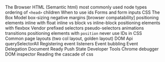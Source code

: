 The Browser
    HTML
        (Semantic html) most commonly used node types
        ordering of `<head>` children
        When to use ids
        Forms and form inputs
    CSS
        The Box Model
            box-sizing
            negative margins 
        [browser compatability]
            positioning elements inline with float
        inline vs block vs inline-block
        positioning elements with flexbox
        Vendor prefixed selectors
        pseudo-selectors
        animations
        transitions
        positioning elements with `position`
        never use IDs in CSS
        Common page layouts (two col layout, golden layout)
    DOM Api
        querySelectorAll
        Registering event listeners
        Event bubbling
        Event Delegation
        Document Ready
    Push State
    Developer Tools
        Chrome debugger
        DOM inspector
        Reading the cascade of css
